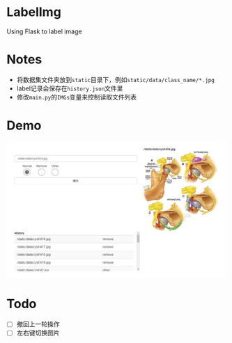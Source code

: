 # LabelImg
Using Flask to label image

# Notes

- 将数据集文件夹放到`static`目录下，例如`static/data/class_name/*.jpg`
- label记录会保存在`history.json`文件里
- 修改`main.py`的`IMGs`变量来控制读取文件列表

# Demo

![](./demo.jpg)

# Todo

- [ ] 撤回上一轮操作
- [ ] 左右键切换图片
